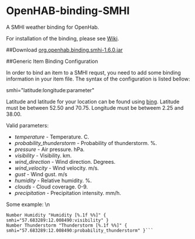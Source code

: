 OpenHAB-binding-SMHI
====================

A SMHI weather binding for OpenHab. 

For installation of the binding, please see [Wiki](https://github.com/openhab/openhab/wiki/Bindings).

##Download
[org.openhab.binding.smhi-1.6.0.jar](https://drive.google.com/file/d/0B2sLEbuzoWR4djBWSF9USEZHZWs/view?usp=sharing)

##Generic Item Binding Configuration

In order to bind an item to a SMHI requst, you need to add some binding information in your item file.
The syntax of the configuration is listed bellow:

smhi="latitude:longitude:parameter"

Latitude and latitude for your location can be found using [bing](http://www.bing.com/maps).
Latitude must be between 52.50 and 70.75.
Longitude must be betweem 2.25 and 38.00. 

Valid parameters:
* *temperature* - Temperature. C.
* *probability_thunderstorm* - Probability of thunderstorm. %.
* *pressure* - Air pressure. hPa.
* *visibility* - Visibility. km.
* *wind_direction* - Wind direction. Degrees.
* *wind_velocity* - Wind velocity. m/s.
* *gust* - Wind gust. m/s
* *humidity* - Relative humidity. %.
* *clouds* - Cloud coverage. 0-9.
* *precipitation* - Precipitation intensity. mm/h.

Some example: \n
```Number Temperature "Temperature [%.1f C°]" { smhi="57.683289:12.008490:temperature" }
Number Humidity "Humidity [%.1f %%]" { smhi="57.683289:12.008490:visibility" }
Number Thunderstorm "Thunderstorm [%.1f %%]" { smhi="57.683289:12.008490:probability_thunderstorm" }```
